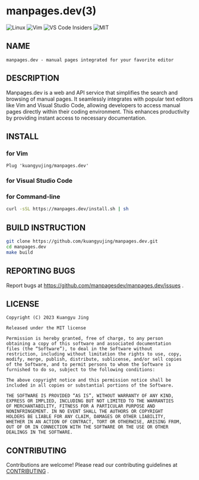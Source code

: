 # manpages.dev(3)

![Linux](https://img.shields.io/badge/Linux-FCC624?style=for-the-badge&logo=linux&logoColor=black)
![Vim](https://img.shields.io/badge/VIM-%2311AB00.svg?style=for-the-badge&logo=vim&logoColor=white)
![VS Code Insiders](https://img.shields.io/badge/VS%20Code%20Insiders-35b393.svg?style=for-the-badge&logo=visual-studio-code&logoColor=white)
![MIT](https://img.shields.io/github/license/Ileriayo/markdown-badges?style=for-the-badge)

## NAME

    manpages.dev - manual pages integrated for your favorite editor

## DESCRIPTION

Manpages.dev is a web and API service that simplifies the search and browsing of manual pages. It seamlessly integrates with popular text editors like Vim and Visual Studio Code, allowing developers to access manual pages directly within their coding environment. This enhances productivity by providing instant access to necessary documentation.

## INSTALL

### for Vim

```vim
Plug 'kuangyujing/manpages.dev'
```

### for Visual Studio Code

### for Command-line

```sh
curl -sSL https://manpages.dev/install.sh | sh
```

## BUILD INSTRUCTION

```sh
git clone https://github.com/kuangyujing/manpages.dev.git
cd manpages.dev
make build
```

## REPORTING BUGS

Report bugs at https://github.com/manpagesdev/manpages.dev/issues .

## LICENSE

    Copyright (C) 2023 Kuangyu Jing

    Released under the MIT license

    Permission is hereby granted, free of charge, to any person
    obtaining a copy of this software and associated documentation
    files (the “Software”), to deal in the Software without
    restriction, including without limitation the rights to use, copy,
    modify, merge, publish, distribute, sublicense, and/or sell copies
    of the Software, and to permit persons to whom the Software is
    furnished to do so, subject to the following conditions:

    The above copyright notice and this permission notice shall be
    included in all copies or substantial portions of the Software.

    THE SOFTWARE IS PROVIDED “AS IS”, WITHOUT WARRANTY OF ANY KIND,
    EXPRESS OR IMPLIED, INCLUDING BUT NOT LIMITED TO THE WARRANTIES
    OF MERCHANTABILITY, FITNESS FOR A PARTICULAR PURPOSE AND
    NONINFRINGEMENT. IN NO EVENT SHALL THE AUTHORS OR COPYRIGHT
    HOLDERS BE LIABLE FOR ANY CLAIM, DAMAGES OR OTHER LIABILITY,
    WHETHER IN AN ACTION OF CONTRACT, TORT OR OTHERWISE, ARISING FROM,
    OUT OF OR IN CONNECTION WITH THE SOFTWARE OR THE USE OR OTHER
    DEALINGS IN THE SOFTWARE.

## CONTRIBUTING

Contributions are welcome! Please read our contributing guidelines at [CONTRIBUTING](CONTRIBUTING.md) .

